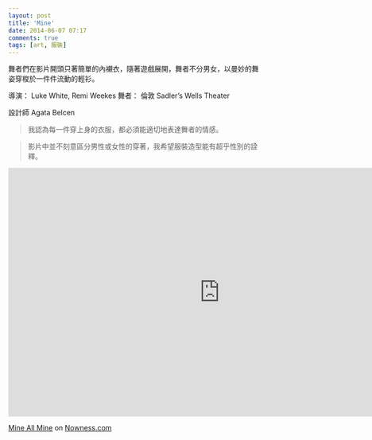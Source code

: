 ```yaml
---
layout: post
title: 'Mine'
date: 2014-06-07 07:17
comments: true
tags: [art, 服裝]
---
```

舞者們在影片開頭只著簡單的內襯衣，隨著遊戲展開，舞者不分男女，以曼妙的舞姿穿梭於一件件流動的輕衫。

導演： Luke White, Remi Weekes
舞者： 倫敦 Sadler’s Wells Theater

設計師 Agata Belcen

> 我認為每一件穿上身的衣服，都必須能適切地表達舞者的情感。

> 影片中並不刻意區分男性或女性的穿著，我希望服裝造型能有超乎性別的詮釋。

<iframe src='http://www.nowness.com/media/embedvideo?itemid=3719&issueid=2789' width='850px' height='500px' frameborder='0'></iframe>

<p><a href="http://www.nowness.com/day/2014/3/10/3719/mine-all-mine">Mine All Mine</a> on <a href="http://www.nowness.com/">Nowness.com</a></p> 